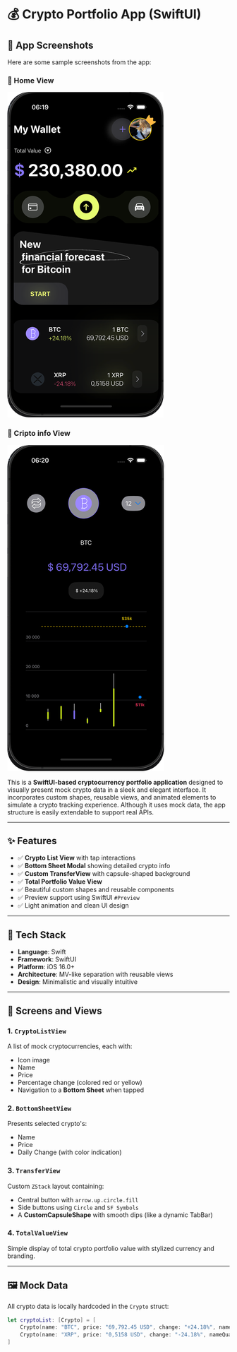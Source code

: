 # 💰 Crypto Portfolio App (SwiftUI)
## 📱 App Screenshots

Here are some sample screenshots from the app:

### 🔸 Home View
![Crypto List](MyWallet/MyWallet/HomeElements/ModelAndViewModel/SCREENS/My_Wallet_Home.png)

### 🔸 Cripto info View
![Total Value](MyWallet/MyWallet/HomeElements/ModelAndViewModel/SCREENS/My_wallet_BTC.png)


This is a **SwiftUI-based cryptocurrency portfolio application** designed to visually present mock crypto data in a sleek and elegant interface. It incorporates custom shapes, reusable views, and animated elements to simulate a crypto tracking experience. Although it uses mock data, the app structure is easily extendable to support real APIs.

---

## ✨ Features

- ✅ **Crypto List View** with tap interactions
- ✅ **Bottom Sheet Modal** showing detailed crypto info
- ✅ **Custom TransferView** with capsule-shaped background
- ✅ **Total Portfolio Value View**
- ✅ Beautiful custom shapes and reusable components
- ✅ Preview support using SwiftUI `#Preview`
- ✅ Light animation and clean UI design

---

## 🧱 Tech Stack

- **Language**: Swift
- **Framework**: SwiftUI
- **Platform**: iOS 16.0+
- **Architecture**: MV-like separation with reusable views
- **Design**: Minimalistic and visually intuitive

---

## 📱 Screens and Views

### 1. `CryptoListView`
A list of mock cryptocurrencies, each with:
- Icon image
- Name
- Price
- Percentage change (colored red or yellow)
- Navigation to a **Bottom Sheet** when tapped

### 2. `BottomSheetView`
Presents selected crypto's:
- Name
- Price
- Daily Change (with color indication)

### 3. `TransferView`
Custom `ZStack` layout containing:
- Central button with `arrow.up.circle.fill`
- Side buttons using `Circle` and `SF Symbols`
- A **CustomCapsuleShape** with smooth dips (like a dynamic TabBar)

### 4. `TotalValueView`
Simple display of total crypto portfolio value with stylized currency and branding.

---

## 🖼 Mock Data

All crypto data is locally hardcoded in the `Crypto` struct:
```swift
let cryptoList: [Crypto] = [
    Crypto(name: "BTC", price: "69,792.45 USD", change: "+24.18%", nameQuantity: "1 BTC", image: "bitcoin"),
    Crypto(name: "XRP", price: "0,5158 USD", change: "-24.18%", nameQuantity: "1 XRP", image: "xrp")
]
